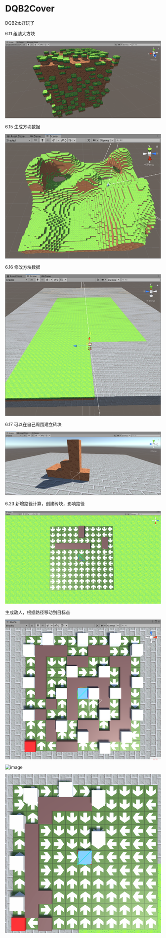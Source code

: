# DQB2Cover

DQB2太好玩了

6.11 组装大方块

![image](https://github.com/fermathGit/DQB2Cover/blob/master/Assets/Screenshot/2c2d04fc099b541348b85daf31f1c6d.png)

6.15 生成方块数据

![image](https://github.com/fermathGit/DQB2Cover/blob/master/Assets/Screenshot/1623811114(1).jpg)

6.16 修改方块数据

![image](https://github.com/fermathGit/DQB2Cover/blob/master/Assets/Screenshot/1623828193(1).jpg)

6.17 可以在自己周围建立砖块

![image](https://github.com/fermathGit/DQB2Cover/blob/master/Assets/Screenshot/1623847100(1).jpg)

6.23 新增路径计算，创建砖块，影响路径

![image](https://github.com/fermathGit/DQB2Cover/blob/master/Assets/Screenshot/1624416964(1).jpg)

生成敌人，根据路径移动到目标点

![image](https://github.com/fermathGit/DQB2Cover/blob/master/Assets/Screenshot/1624442039(1).jpg)

![image](https://github.com/fermathGit/DQB2Cover/blob/master/Assets/Screenshot/7.gif)

![image](https://github.com/fermathGit/DQB2Cover/blob/master/Assets/Screenshot/8.gif)
